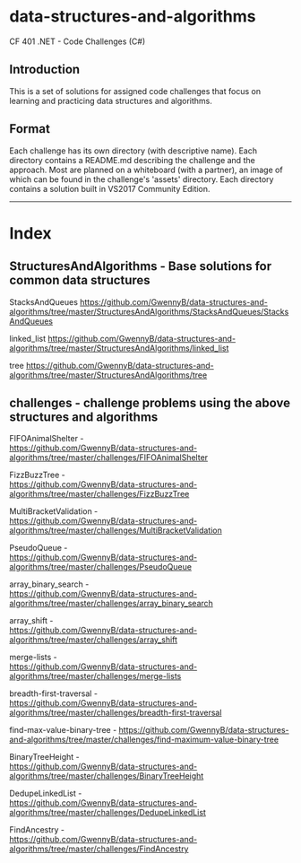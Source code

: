 # data-structures-and-algorithms
CF 401 .NET - Code Challenges (C#)

## Introduction
This is a set of solutions for assigned code challenges that focus on learning and practicing data structures and algorithms.

## Format
Each challenge has its own directory (with descriptive name). Each directory contains a README.md describing the challenge and the approach. Most are planned on a whiteboard (with a partner), an image of which can be found in the challenge's 'assets' directory. Each directory contains a solution built in VS2017 Community Edition.


----------------------------------------------------------------------------------------------------------------


# Index

## StructuresAndAlgorithms - Base solutions for common data structures

 StacksAndQueues
    https://github.com/GwennyB/data-structures-and-algorithms/tree/master/StructuresAndAlgorithms/StacksAndQueues/StacksAndQueues

 linked_list
    https://github.com/GwennyB/data-structures-and-algorithms/tree/master/StructuresAndAlgorithms/linked_list

 tree
    https://github.com/GwennyB/data-structures-and-algorithms/tree/master/StructuresAndAlgorithms/tree


## challenges - challenge problems using the above structures and algorithms

  FIFOAnimalShelter -  
    https://github.com/GwennyB/data-structures-and-algorithms/tree/master/challenges/FIFOAnimalShelter
  
  FizzBuzzTree -  
    https://github.com/GwennyB/data-structures-and-algorithms/tree/master/challenges/FizzBuzzTree
    
  MultiBracketValidation -  
    https://github.com/GwennyB/data-structures-and-algorithms/tree/master/challenges/MultiBracketValidation
  
  PseudoQueue -  
    https://github.com/GwennyB/data-structures-and-algorithms/tree/master/challenges/PseudoQueue
  
  array_binary_search -  
    https://github.com/GwennyB/data-structures-and-algorithms/tree/master/challenges/array_binary_search
  
  array_shift -  
    https://github.com/GwennyB/data-structures-and-algorithms/tree/master/challenges/array_shift
  
  merge-lists -  
    https://github.com/GwennyB/data-structures-and-algorithms/tree/master/challenges/merge-lists
    
  breadth-first-traversal -   
    https://github.com/GwennyB/data-structures-and-algorithms/tree/master/challenges/breadth-first-traversal
    
  find-max-value-binary-tree - 
    https://github.com/GwennyB/data-structures-and-algorithms/tree/master/challenges/find-maximum-value-binary-tree
    
  BinaryTreeHeight -  
    https://github.com/GwennyB/data-structures-and-algorithms/tree/master/challenges/BinaryTreeHeight
    
  DedupeLinkedList -  
    https://github.com/GwennyB/data-structures-and-algorithms/tree/master/challenges/DedupeLinkedList
    
  FindAncestry -  
    https://github.com/GwennyB/data-structures-and-algorithms/tree/master/challenges/FindAncestry

